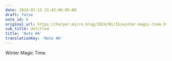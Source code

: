 ```yaml
---
date: 2024-01-15 21:42:00-05:00
draft: false
note_id: 6
original_url: https://harper.micro.blog/2024/01/15/winter-magic-time.html
sub_title: Untitled
title: 'Note #6'
translationKey: 'Note #6'
---
```


Winter Magic Time.